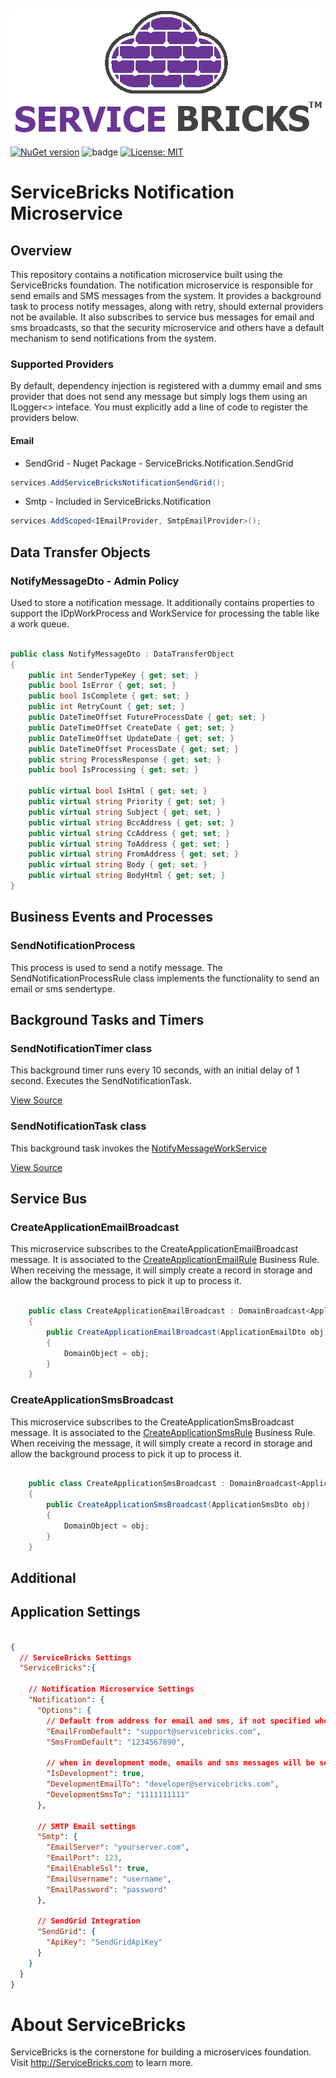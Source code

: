![ServiceBricks Logo](https://github.com/holomodular/ServiceBricks/blob/main/Logo.png)  

[![NuGet version](https://badge.fury.io/nu/ServiceBricks.Notification.Microservice.svg)](https://badge.fury.io/nu/ServiceBricks.Notification.Microservice)
![badge](https://img.shields.io/endpoint?url=https://gist.githubusercontent.com/holomodular-support/e48b40f2064d0b0a359109f864c3aff7/raw/servicebricksnotification-codecoverage.json)
[![License: MIT](https://img.shields.io/badge/License-MIT-389DA0.svg)](https://opensource.org/licenses/MIT)

# ServiceBricks Notification Microservice

## Overview

This repository contains a notification microservice built using the ServiceBricks foundation.
The notification microservice is responsible for send emails and SMS messages from the system.
It provides a background task to process notify messages, along with retry, should external providers not be available.
It also subscribes to service bus messages for email and sms broadcasts, so that the security microservice and others have a default mechanism to send notifications from the system.

### Supported Providers
By default, dependency injection is registered with a dummy email and sms provider that does not send any message but simply logs them using an ILogger<> inteface.
You must explicitly add a line of code to register the providers below.


#### Email

* SendGrid - Nuget Package - ServiceBricks.Notification.SendGrid

```csharp
services.AddServiceBricksNotificationSendGrid();
```

* Smtp  - Included in ServiceBricks.Notification

```csharp
services.AddScoped<IEmailProvider, SmtpEmailProvider>();
```


## Data Transfer Objects

### NotifyMessageDto - Admin Policy
Used to store a notification message. It additionally contains properties to support the IDpWorkProcess and WorkService for processing the table like a work queue.

```csharp

public class NotifyMessageDto : DataTransferObject
{
    public int SenderTypeKey { get; set; }
    public bool IsError { get; set; }
    public bool IsComplete { get; set; }
    public int RetryCount { get; set; }
    public DateTimeOffset FutureProcessDate { get; set; }
    public DateTimeOffset CreateDate { get; set; }
    public DateTimeOffset UpdateDate { get; set; }
    public DateTimeOffset ProcessDate { get; set; }
    public string ProcessResponse { get; set; }
    public bool IsProcessing { get; set; }

    public virtual bool IsHtml { get; set; }
    public virtual string Priority { get; set; }
    public virtual string Subject { get; set; }
    public virtual string BccAddress { get; set; }
    public virtual string CcAddress { get; set; }
    public virtual string ToAddress { get; set; }
    public virtual string FromAddress { get; set; }
    public virtual string Body { get; set; }
    public virtual string BodyHtml { get; set; }
}

```

## Business Events and Processes

### SendNotificationProcess
This process is used to send a notify message. The SendNotificationProcessRule class implements the functionality to send an email or sms sendertype.


## Background Tasks and Timers

### SendNotificationTimer class
This background timer runs every 10 seconds, with an initial delay of 1 second. Executes the SendNotificationTask.

[View Source](https://github.com/holomodular/ServiceBricks-Notification/blob/main/src/V1/ServiceBricks.Notification/Background/SendNotificationTimer.cs)

### SendNotificationTask class
This background task invokes the [NotifyMessageWorkService](https://github.com/holomodular/ServiceBricks-Notification/blob/main/src/V1/ServiceBricks.Notification/Background/SendNotificationTask.cs)

[View Source](https://github.com/holomodular/ServiceBricks-Notification/blob/main/src/V1/ServiceBricks.Notification/Background/SendNotificationTask.cs)


## Service Bus

### CreateApplicationEmailBroadcast
This microservice subscribes to the CreateApplicationEmailBroadcast message.
It is associated to the [CreateApplicationEmailRule](https://github.com/holomodular/ServiceBricks-Notification/blob/main/src/V1/ServiceBricks.Notification/Rule/CreateApplicationEmailRule.cs) Business Rule.
When receiving the message, it will simply create a record in storage and allow the background process to pick it up to process it.
```csharp

    public class CreateApplicationEmailBroadcast : DomainBroadcast<ApplicationEmailDto>
    {
        public CreateApplicationEmailBroadcast(ApplicationEmailDto obj)
        {
            DomainObject = obj;
        }
    }

```

### CreateApplicationSmsBroadcast
This microservice subscribes to the CreateApplicationSmsBroadcast message.
It is associated to the [CreateApplicationSmsRule](https://github.com/holomodular/ServiceBricks-Notification/blob/main/src/V1/ServiceBricks.Notification/Rule/CreateApplicationSmsRule.cs) Business Rule.
When receiving the message, it will simply create a record in storage and allow the background process to pick it up to process it.
```csharp

    public class CreateApplicationSmsBroadcast : DomainBroadcast<ApplicationSmsDto>
    {
        public CreateApplicationSmsBroadcast(ApplicationSmsDto obj)
        {
            DomainObject = obj;
        }
    }

```

## Additional


## Application Settings

```json

{
  // ServiceBricks Settings
  "ServiceBricks":{

    // Notification Microservice Settings
    "Notification": {
      "Options": {
        // Default from address for email and sms, if not specified when created
        "EmailFromDefault": "support@servicebricks.com",
        "SmsFromDefault": "1234567890",
    
        // when in development mode, emails and sms messages will be sent to only these addresses
        "IsDevelopment": true,
        "DevelopmentEmailTo": "developer@servicebricks.com",
        "DevelopmentSmsTo": "1111111111"
      },
    
      // SMTP Email settings
      "Smtp": {
        "EmailServer": "yourserver.com",
        "EmailPort": 123,
        "EmailEnableSsl": true,
        "EmailUsername": "username",
        "EmailPassword": "password"
      },
    
      // SendGrid Integration
      "SendGrid": {
        "ApiKey": "SendGridApiKey"
      }
    }
  }
}

```

# About ServiceBricks

ServiceBricks is the cornerstone for building a microservices foundation.
Visit http://ServiceBricks.com to learn more.


